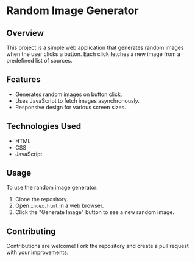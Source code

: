 # Random Image Generator

## Overview
This project is a simple web application that generates random images when the user clicks a button. Each click fetches a new image from a predefined list of sources.

## Features
- Generates random images on button click.
- Uses JavaScript to fetch images asynchronously.
- Responsive design for various screen sizes.

## Technologies Used
- HTML
- CSS
- JavaScript

## Usage
To use the random image generator:
1. Clone the repository.
2. Open `index.html` in a web browser.
3. Click the "Generate Image" button to see a new random image.

## Contributing
Contributions are welcome! Fork the repository and create a pull request with your improvements.

